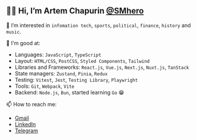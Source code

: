 ## 👋🏻 Hi, I’m Artem Chapurin [@SMhero](https://github.com/SMhero)

💈 I’m interested in `infomation tech`, `sports`, `political`, `finance`, `history` and `music`.

🔬 I'm good at:
  - Languages: `JavaScript`, `TypeScript`
  - Layout: `HTML/CSS`, `PostCSS`, `Styled Components`, `Tailwind`
  - Libraries and Frameworks: `React.js`, `Vue.js`, `Next.js`, `Nuxt.js`, `TanStack`
  - State managers: `Zustand`, `Pinia`, `Redux`
  - Testing: `Vitest`, `Jest`, `Testing Library`, `Playwright`
  - Tools: `Git`, `Webpack`, `Vite`
  - Backend: `Node.js`, `Bun`, started learning `Go` 😁

📫 How to reach me:
  - [Gmail](mailto:artemchapurin92@gmail.com)
  - [LinkedIn](https://www.linkedin.com/in/artemchapurin/)
  - [Telegram](https://t.me/smhero)

<!---
SMhero/SMhero is a ✨ special ✨ repository because its `README.md` (this file) appears on your GitHub profile.
You can click the Preview link to take a look at your changes.
--->

